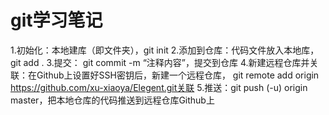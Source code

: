 # git学习笔记

1.初始化：本地建库（即文件夹），git init
2.添加到仓库：代码文件放入本地库，git add .
3.提交： git commit -m “注释内容”，提交到仓库
4.新建远程仓库并关联：在Github上设置好SSH密钥后，新建一个远程仓库， git remote add origin https://github.com/xu-xiaoya/Elegent.git关联
5.推送：git push (-u) origin master，把本地仓库的代码推送到远程仓库Github上
